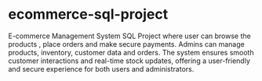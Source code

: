 # ecommerce-sql-project
E-commerce Management System SQL Project
where user can browse the products , place orders and make secure payments. 
Admins can manage products, inventory, customer data and orders. The system ensures smooth customer interactions and real-time stock updates, offering a user-friendly and secure experience for both users and administrators.
